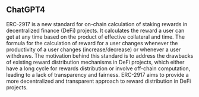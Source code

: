 ## ChatGPT4

ERC-2917 is a new standard for on-chain calculation of staking rewards in decentralized finance (DeFi) projects. It calculates the reward a user can get at any time based on the product of effective collateral and time. The formula for the calculation of reward for a user changes whenever the productivity of a user changes (increase/decrease) or whenever a user withdraws. The motivation behind this standard is to address the drawbacks of existing reward distribution mechanisms in DeFi projects, which either have a long cycle for rewards distribution or involve off-chain computation, leading to a lack of transparency and fairness. ERC-2917 aims to provide a more decentralized and transparent approach to reward distribution in DeFi projects.
